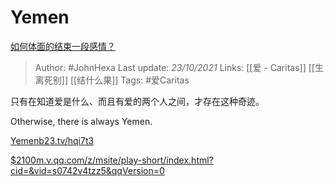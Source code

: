 # Yemen
[如何体面的结束一段感情？](https://www.zhihu.com/question/294412231/answer/2180850450)

> Author: #JohnHexa 
Last update: *23/10/2021* 
Links: [[爱 - Caritas]] [[生离死别]] [[结什么果]] 
Tags: #爱Caritas 

只有在知道爱是什么、而且有爱的两个人之间，才存在这种奇迹。

Otherwise, there is always Yemen.

[Yemen​b23.tv/hqi7t3](http://link.zhihu.com/?target=https%3A//b23.tv/hqi7t3)

  

[$2100​m.v.qq.com/z/msite/play-short/index.html?cid=&vid=s0742v4tzz5&qqVersion=0](http://link.zhihu.com/?target=https%3A//m.v.qq.com/z/msite/play-short/index.html%3Fcid%3D%26vid%3Ds0742v4tzz5%26qqVersion%3D0)

  
